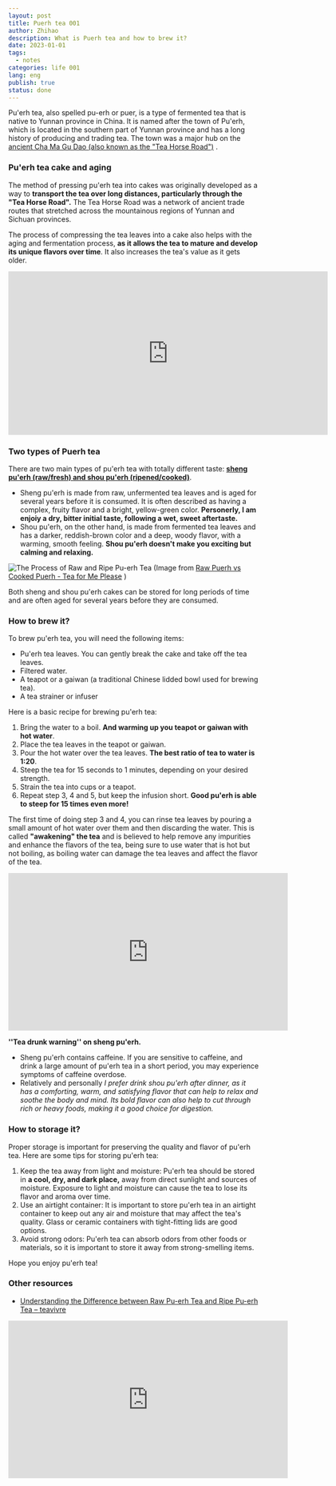 ```yaml
---
layout: post
title: Puerh tea 001
author: Zhihao
description: What is Puerh tea and how to brew it?
date: 2023-01-01
tags:
  - notes
categories: life 001
lang: eng
publish: true
status: done
---
```


Pu'erh tea, also spelled pu-erh or puer, is a type of fermented tea that is native to Yunnan province in China. It is named after the town of Pu'erh, which is located in the southern part of Yunnan province and has a long history of producing and trading tea. The town was a major hub on the [ancient Cha Ma Gu Dao (also known as the "Tea Horse Road")](https://en.wikipedia.org/wiki/Tea_Horse_Road) .

### Pu'erh tea cake and aging

The method of pressing pu'erh tea into cakes was originally developed as a way to **transport the tea over long distances, particularly through the "Tea Horse Road".** The Tea Horse Road was a network of ancient trade routes that stretched across the mountainous regions of Yunnan and Sichuan provinces.

The process of compressing the tea leaves into a cake also helps with the aging and fermentation process, **as it allows the tea to mature and develop its unique flavors over time**. It also increases the tea's value as it gets older.

<iframe id="reddit-embed" src="https://www.redditmedia.com/r/tea/comments/ydvwfw/is_this_puer_tea_i_bought_in_hong_kong_in_2014/?ref_source=embed&amp;ref=share&amp;embed=true" sandbox="allow-scripts allow-same-origin allow-popups" style="border: none;" height="327" width="640" scrolling="no"></iframe>

### Two types of Puerh tea

There are two main types of pu'erh tea with totally different taste: [**sheng pu'erh (raw/fresh) and shou pu'erh (ripened/cooked)**](https://en.wikipedia.org/wiki/Pu%27er_tea). 
- Sheng pu'erh is made from raw, unfermented tea leaves and is aged for several years before it is consumed. It is often described as having a complex, fruity flavor and a bright, yellow-green color. **Personerly, I am enjoiy a dry, bitter initial taste, following a wet, sweet aftertaste.**
- Shou pu'erh, on the other hand, is made from fermented tea leaves and has a darker, reddish-brown color and a deep, woody flavor, with a warming, smooth feeling. **Shou pu'erh doesn't make you exciting but calming and relaxing.** 

![The Process of Raw and Ripe Pu-erh Tea](https://d27pcll2dx97vv.cloudfront.net/info/wp-content/uploads/2012/01/puerh_tea_production_process_830.jpg)
(Image from [Raw Puerh vs Cooked Puerh - Tea for Me Please](https://www.teaformeplease.com/raw-puerh-vs-cooked-puerh/) )

Both sheng and shou pu'erh cakes can be stored for long periods of time and are often aged for several years before they are consumed. 

### How to brew it?

To brew pu'erh tea, you will need the following items:

-   Pu'erh tea leaves. You can gently break the cake and take off the tea leaves.
-   Filtered water.
-   A teapot or a gaiwan (a traditional Chinese lidded bowl used for brewing tea).
-   A tea strainer or infuser

Here is a basic recipe for brewing pu'erh tea:

1.  Bring the water to a boil. **And warming up you teapot or gaiwan with hot water**.
2.  Place the tea leaves in the teapot or gaiwan.
3.  Pour the hot water over the tea leaves. **The best ratio of tea to water is 1:20**.
4.  Steep the tea for 15 seconds to 1 minutes, depending on your desired strength.
5.  Strain the tea into cups or a teapot.
6.  Repeat step 3, 4 and 5, but keep the infusion short. **Good pu'erh is able to steep for 15 times even more!**

The first time of doing step 3 and 4, you can rinse tea leaves by pouring a small amount of hot water over them and then discarding the water. This is called **"awakening" the tea** and is believed to help remove any impurities and enhance the flavors of the tea, being sure to use water that is hot but not boiling, as boiling water can damage the tea leaves and affect the flavor of the tea. 

<iframe width="560" height="315" src="https://www.youtube.com/embed/XnCntK1ks80" title="YouTube video player" frameborder="0" allow="accelerometer; autoplay; clipboard-write; encrypted-media; gyroscope; picture-in-picture" allowfullscreen></iframe>

**''Tea drunk warning'' on sheng pu'erh.**
- Sheng pu'erh contains caffeine. If you are sensitive to caffeine, and drink a large amount of pu'erh tea in a short period, you may experience symptoms of caffeine overdose. 
- Relatively and personally *I prefer drink shou pu'erh after dinner, as it has a comforting, warm, and satisfying flavor that can help to relax and soothe the body and mind. Its bold flavor can also help to cut through rich or heavy foods, making it a good choice for digestion.*

### How to storage it?

Proper storage is important for preserving the quality and flavor of pu'erh tea. Here are some tips for storing pu'erh tea:

1. Keep the tea away from light and moisture: Pu'erh tea should be stored in **a cool, dry, and dark place,** away from direct sunlight and sources of moisture. Exposure to light and moisture can cause the tea to lose its flavor and aroma over time.
2. Use an airtight container: It is important to store pu'erh tea in an airtight container to keep out any air and moisture that may affect the tea's quality. Glass or ceramic containers with tight-fitting lids are good options.
3. Avoid strong odors: Pu'erh tea can absorb odors from other foods or materials, so it is important to store it away from strong-smelling items.

Hope you enjoy pu'erh tea!


### Other resources

- [Understanding the Difference between Raw Pu-erh Tea and Ripe Pu-erh Tea – teavivre](https://www.teavivre.com/info/difference-between-raw-and-ripe-puerh-tea.html)

<iframe width="560" height="315" src="https://www.youtube.com/embed/xY9w7GezgpU" title="YouTube video player" frameborder="0" allow="accelerometer; autoplay; clipboard-write; encrypted-media; gyroscope; picture-in-picture" allowfullscreen></iframe>